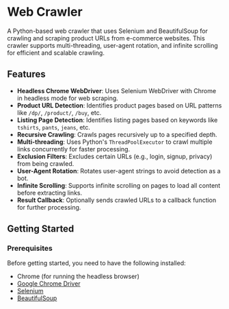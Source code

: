 # Web Crawler

A Python-based web crawler that uses Selenium and BeautifulSoup for crawling and scraping product URLs from e-commerce websites. This crawler supports multi-threading, user-agent rotation, and infinite scrolling for efficient and scalable crawling.

## Features

- **Headless Chrome WebDriver**: Uses Selenium WebDriver with Chrome in headless mode for web scraping.
- **Product URL Detection**: Identifies product pages based on URL patterns like `/dp/`, `/product/`, `/buy`, etc.
- **Listing Page Detection**: Identifies listing pages based on keywords like `tshirts`, `pants`, `jeans`, etc.
- **Recursive Crawling**: Crawls pages recursively up to a specified depth.
- **Multi-threading**: Uses Python's `ThreadPoolExecutor` to crawl multiple links concurrently for faster processing.
- **Exclusion Filters**: Excludes certain URLs (e.g., login, signup, privacy) from being crawled.
- **User-Agent Rotation**: Rotates user-agent strings to avoid detection as a bot.
- **Infinite Scrolling**: Supports infinite scrolling on pages to load all content before extracting links.
- **Result Callback**: Optionally sends crawled URLs to a callback function for further processing.

## Getting Started

### Prerequisites

Before getting started, you need to have the following installed:

- Chrome (for running the headless browser)  
- [Google Chrome Driver](https://sites.google.com/a/chromium.org/chromedriver/)  
- [Selenium](https://www.selenium.dev/documentation/en/webdriver/)  
- [BeautifulSoup](https://www.crummy.com/software/BeautifulSoup/bs4/doc/)  

